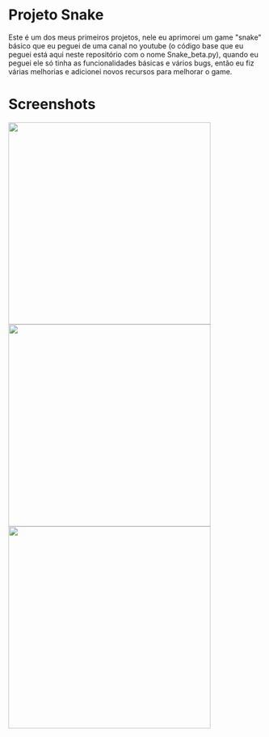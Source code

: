 # Projeto Snake
 Este é um dos meus primeiros projetos, nele eu aprimorei um game "snake" básico que eu peguei de uma canal no youtube (o código base que 
 eu peguei está aqui neste repositório com o nome Snake_beta.py), quando eu peguei ele só tinha as funcionalidades básicas e vários bugs, 
 então eu fiz várias melhorias e adicionei novos recursos para melhorar o game.

# Screenshots

<div align="left">
<img src="https://github.com/Isaac2109/Projeto-Snake/assets/113056042/98d32d2e-7ebe-47b6-82f9-2e9220d41a8d" width="400px" />
<img src="https://github.com/Isaac2109/Projeto-Snake/assets/113056042/98d32d2e-7ebe-47b6-82f9-2e9220d41a8d" width="400px" />
<img src="https://github.com/Isaac2109/Projeto-Snake/assets/113056042/98d32d2e-7ebe-47b6-82f9-2e9220d41a8d" width="400px" />
</div>




 

 
